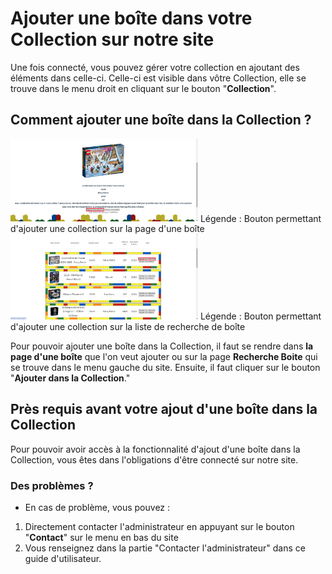 # Ajouter une boîte dans votre Collection sur notre site

Une fois connecté, vous pouvez gérer votre collection en ajoutant des éléments dans celle-ci. Celle-ci est visible dans vôtre Collection, elle se trouve dans le menu droit en cliquant sur le bouton "**Collection**".

## Comment ajouter une boîte dans la Collection ?

<img src="../../img/AjoutCollection1.png" alt="LogoCollego" width="300">
Légende : Bouton permettant d'ajouter une collection sur la page d'une boîte

<img src="../../img/AjoutCollection2.png" alt="LogoCollego" width="300">
Légende : Bouton permettant d'ajouter une collection sur la liste de recherche de boîte

Pour pouvoir ajouter une boîte dans la Collection, il faut se rendre dans **la page d'une boîte** que l'on veut ajouter ou sur la page **Recherche Boite** qui se trouve dans le menu gauche du site. Ensuite, il faut cliquer sur le bouton "**Ajouter dans la Collection**."

## Près requis avant votre ajout d'une boîte dans la Collection

Pour pouvoir avoir accès à la fonctionnalité d'ajout d'une boîte dans la Collection, vous êtes dans l'obligations d'être connecté sur notre site.

### Des problèmes ?

- En cas de problème, vous pouvez :
1. Directement contacter l'administrateur en appuyant sur le bouton "**Contact**" sur le menu en bas du site
2. Vous renseignez dans la partie "Contacter l'administrateur" dans ce guide d'utilisateur.